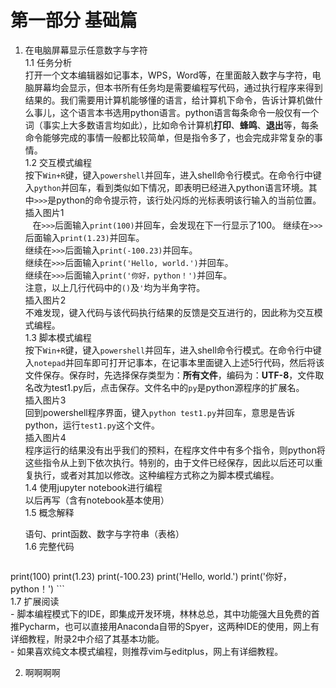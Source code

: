 # 第一部分 基础篇
1. 在电脑屏幕显示任意数字与字符  
    1.1 任务分析  
    打开一个文本编辑器如记事本，WPS，Word等，在里面敲入数字与字符，电脑屏幕均会显示，但本书所有任务均是需要编程写代码，通过执行程序来得到结果的。我们需要用计算机能够懂的语言，给计算机下命令，告诉计算机做什么事儿，这个语言本书选用python语言。python语言每条命令一般仅有一个词（事实上大多数语言均如此），比如命令计算机**打印**、**蜂鸣**、**退出**等，每条命令能够完成的事情一般都比较简单，但是指令多了，也会完成非常复杂的事情。  
    1.2 交互模式编程  
    按下`Win+R`键，键入`powershell`并回车，进入shell命令行模式。在命令行中键入`python`并回车，看到类似如下情况，即表明已经进入python语言环境。其中`>>>`是python的命令提示符，该行处闪烁的光标表明该行输入的当前位置。  
    插入图片1  
    在`>>>`后面输入`print(100)`并回车，会发现在下一行显示了100。 
    继续在`>>>`后面输入`print(1.23)`并回车。  
    继续在`>>>`后面输入`print(-100.23)`并回车。  
    继续在`>>>`后面输入`print('Hello, world.')`并回车。  
    继续在`>>>`后面输入`print('你好，python！')`并回车。  
    注意，以上几行代码中的`()`及`'`均为半角字符。  
    插入图片2  
    不难发现，键入代码与该代码执行结果的反馈是交互进行的，因此称为交互模式编程。  
    1.3 脚本模式编程  
    按下`Win+R`键，键入`powershell`并回车，进入shell命令行模式。在命令行中键入`notepad`并回车即可打开记事本，在记事本里面键入上述5行代码，然后将该文件保存。保存时，先选择保存类型为：**所有文件**，编码为：**UTF-8**，文件取名改为test1.py后，点击保存。文件名中的`py`是python源程序的扩展名。  
    插入图片3  
    回到powershell程序界面，键入`python test1.py`并回车，意思是告诉python，运行`test1.py`这个文件。  
    插入图片4  
    程序运行的结果没有出乎我们的预料，在程序文件中有多个指令，则python将这些指令从上到下依次执行。特别的，由于文件已经保存，因此以后还可以重复执行，或者对其加以修改。这种编程方式称之为脚本模式编程。  
    1.4 使用jupyter notebook进行编程  
    以后再写（含有notebook基本使用）  
    1.5 概念解释  
    
    语句、print函数、数字与字符串（表格）  
    1.6 完整代码  
    ``` python
print(100)
print(1.23)
print(-100.23)
print('Hello, world.')
print('你好，python！')
    ```  
    1.7 扩展阅读  
    - 脚本编程模式下的IDE，即集成开发环境，林林总总，其中功能强大且免费的首推Pycharm，也可以直接用Anaconda自带的Spyer，这两种IDE的使用，网上有详细教程，附录2中介绍了其基本功能。  
    - 如果喜欢纯文本模式编程，则推荐vim与editplus，网上有详细教程。  

2. 啊啊啊啊
